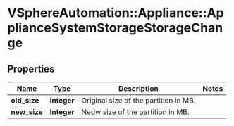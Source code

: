 # VSphereAutomation::Appliance::ApplianceSystemStorageStorageChange

## Properties
Name | Type | Description | Notes
------------ | ------------- | ------------- | -------------
**old_size** | **Integer** | Original size of the partition in MB. | 
**new_size** | **Integer** | Nedw size of the partition in MB. | 


